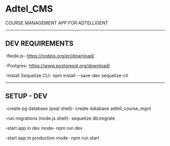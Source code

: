 # Adtel_CMS

COURSE MANAGEMENT APP FOR ADTELLIGENT

------------------------------
DEV REQUIREMENTS
------------------------------
-Node.js-
https://nodejs.org/en/download/

-Postgres-
https://www.postgresql.org/download/

-Install Sequelize CLI-
npm install --save-dev sequelize-cli

------------------------------
SETUP - DEV
------------------------------
-create pg database (psql shell)-
create database adtell_course_mgnt

-run migrations (node.js shell)-
sequelize db:migrate

-start app in dev mode-
npm run dev

-start app in production mode-
npm run start
